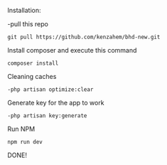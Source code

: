 Installation:

-pull this repo
```
git pull https://github.com/kenzahem/bhd-new.git
```
Install composer and execute this command
```
composer install
```
Cleaning caches
```
-php artisan optimize:clear
```
Generate key for the app to work
```
-php artisan key:generate
```
Run NPM
```
npm run dev
```
DONE!
